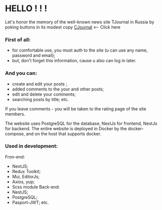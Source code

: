 # HELLO ! ! !

Let's honor the memory of the well-known news site TJournal in Russia by poking buttons in its modest copy [CJournal](http://82.148.19.223:3000) <-- Click here

### First of all:
- for comfortable use, you must auth to the site (u can use any name, password and email);
- but, don't forget this information, cause u also can log in  later.

### And you can:

- create and edit your posts ;
- added comments to the your and other posts;
- edit and delete your comments;
- searching posts by title;
etc.

If you leave comments - you will be taken to the rating page of the site members.


The website uses PostgreSQL for the database, NextJs for frontend, NestJs for backend.
The entire website is deployed in Docker by the docker-compose, and on the host that supports docker.


### Used in development:

Fron-end:
- NextJS;
- Redux Toolkit;
- Mui, EditorJs;
- Axios, yup;
- Scss module
Back-end:
- NestJS;
- PostgreSQL;
- Pasport-JWT;
etc.
